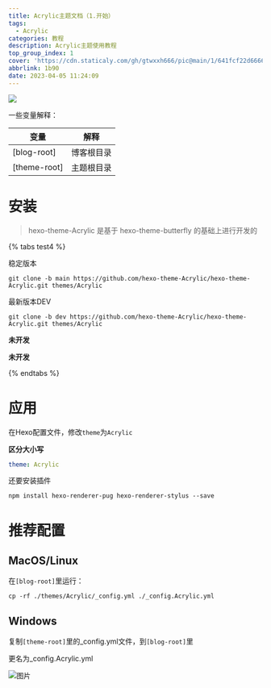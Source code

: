 ```yaml
---
title: Acrylic主题文档（1.开始）
tags:
  - Acrylic
categories: 教程
description: Acrylic主题使用教程
top_group_index: 1
cover: 'https://cdn.staticaly.com/gh/gtwxxh666/pic@main/1/641fcf22d6666.jpg'
abbrlink: 1b90
date: 2023-04-05 11:24:09
---
```


![](https://cdn.staticaly.com/gh/gtwxxh666/pic@main/1/hhis5p.jpg)

一些变量解释：

| 变量         | 解释       |
| ------------ | ---------- |
| [blog-root]  | 博客根目录 |
| [theme-root] | 主题根目录 |

# 安装

> hexo-theme-Acrylic 是基于 hexo-theme-butterfly 的基础上进行开发的

{% tabs test4 %}
<!-- tab Github -->

稳定版本

```shell
git clone -b main https://github.com/hexo-theme-Acrylic/hexo-theme-Acrylic.git themes/Acrylic
```

最新版本DEV

```shell
git clone -b dev https://github.com/hexo-theme-Acrylic/hexo-theme-Acrylic.git themes/Acrylic
```

<!-- endtab -->

<!-- tab Gitee -->
**未开发**
<!-- endtab -->

<!-- tab NPM -->
**未开发**
<!-- endtab -->
{% endtabs %}

# 应用

在Hexo配置文件，修改```theme```为```Acrylic```

**区分大小写**

```yaml
theme: Acrylic
```

还要安装插件

```shell
npm install hexo-renderer-pug hexo-renderer-stylus --save
```

# 推荐配置

## MacOS/Linux

在```[blog-root]```里运行：

```shell
cp -rf ./themes/Acrylic/_config.yml ./_config.Acrylic.yml
```

## Windows

复制```[theme-root]```里的_config.yml文件，到```[blog-root]```里

更名为_config.Acrylic.yml

![图片](https://img.gtwxxh.cn/i/2023/04/05/ivn11b.webp)
